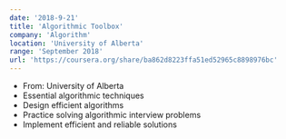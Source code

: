 ```yaml
---
date: '2018-9-21'
title: 'Algorithmic Toolbox'
company: 'Algorithm'
location: 'University of Alberta'
range: 'September 2018'
url: 'https://coursera.org/share/ba862d8223ffa51ed52965c8898976bc'
---
```


- From: University of Alberta
- Essential algorithmic techniques
- Design efficient algorithms
- Practice solving algorithmic interview problems
- Implement efficient and reliable solutions